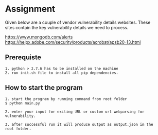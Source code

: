 # Assignment

Given below are a couple of vendor vulnerability details websites. These sites contain the
key vulnerability details we need to process.

https://www.mongodb.com/alerts
https://helpx.adobe.com/security/products/acrobat/apsb20-13.html

## Prerequiste

    1. python > 2.7.6 has to be installed on the machine
    2. run init.sh file to install all pip dependencies.

## How to start the program

    1. start the program by running command from root folder
    $ python main.py

    2. enter your input for exiting URL or custom url webparsing for vulnerability.

    3. after successful run it will produce output as output.json in the root folder.
